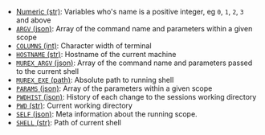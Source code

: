 * [Numeric (str)](../variables/numeric.md):
  Variables who's name is a positive integer, eg `0`, `1`, `2`, `3` and above
* [`ARGV` (json)](../variables/ARGV.md):
  Array of the command name and parameters within a given scope
* [`COLUMNS` (int)](../variables/COLUMNS.md):
  Character width of terminal
* [`HOSTNAME` (str)](../variables/HOSTNAME.md):
  Hostname of the current machine
* [`MUREX_ARGV` (json)](../variables/MUREX_ARGV.md):
  Array of the command name and parameters passed to the current shell
* [`MUREX_EXE` (path)](../variables/MUREX_EXE.md):
  Absolute path to running shell
* [`PARAMS` (json)](../variables/PARAMS.md):
  Array of the parameters within a given scope
* [`PWDHIST` (json)](../variables/PWDHIST.md):
  History of each change to the sessions working directory
* [`PWD` (str)](../variables/PWD.md):
  Current working directory
* [`SELF` (json)](../variables/SELF.md):
  Meta information about the running scope.
* [`SHELL` (str)](../variables/SHELL.md):
  Path of current shell